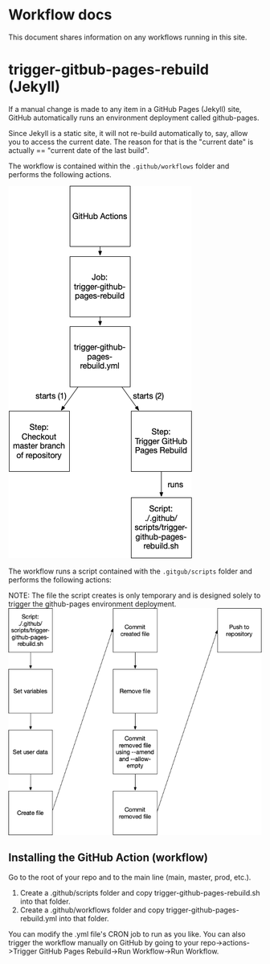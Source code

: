 ---
---

# Workflow docs
This document shares information on any workflows running in this site.

# trigger-gitbub-pages-rebuild (Jekyll)
If a manual change is made to any item in a GitHub Pages (Jekyll) site, GitHub automatically runs an environment deployment called github-pages.

Since Jekyll is a static site, it will not re-build automatically to, say, allow you to access the current date. The reason for that is the "current date" is actually == "current date of the last build".


The workflow is contained within the `.github/workflows` folder and performs the following actions.

![trigger-github-workfklow.yml Script workflow](trigger-github-pages-workflow.png)

The workflow runs a script contained with the `.gitgub/scripts` folder and performs the following actions:

NOTE: The file the script creates is only temporary and is designed solely to trigger the github-pages environment deployment.
![trigger-github-pages.sh workflow](trigger-github-pages-script.png)

## Installing the GitHub Action (workflow)
Go to the root of your repo and to the main line (main, master, prod, etc.).
1. Create a .github/scripts folder and copy trigger-github-pages-rebuild.sh into that folder.
2. Create a .github/workflows folder and copy trigger-github-pages-rebuild.yml into that folder.

You can modify the .yml file's CRON job to run as you like. You can also trigger the workflow manually on GitHub by going to your repo->actions->Trigger GitHub Pages Rebuild->Run Workflow->Run Workflow.

